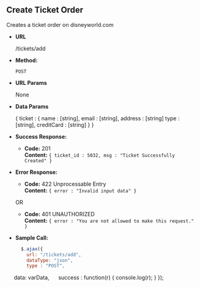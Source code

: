 **Create Ticket Order**
----
  Creates a ticket order on disneyworld.com

* **URL**

  /tickets/add

* **Method:**

  `POST`
  
*  **URL Params**
   
   None
   
* **Data Params**

  { ticket : { name : [string], email : [string], address : [string] type : [string], creditCard : [string] } }

* **Success Response:**

  * **Code:** 201 <br />
    **Content:** `{ ticket_id : 5032, msg : "Ticket Successfully Created" }`
 
* **Error Response:**

  * **Code:** 422 Unprocessable Entry <br />
    **Content:** `{ error : "Invalid input data" }`

  OR

  * **Code:** 401 UNAUTHORIZED <br />
    **Content:** `{ error : "You are not allowed to make this request." }`

* **Sample Call:**

  ```javascript
    $.ajax({
      url: "/tickets/add",
      dataType: "json",
      type : "POST",
      data: varData,
      success : function(r) {
        console.log(r);
      }
    });
  ```
